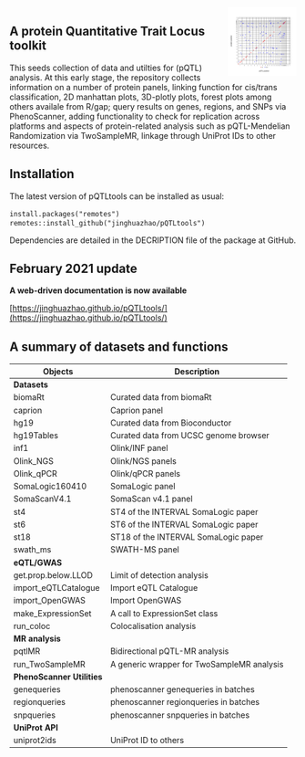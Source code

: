<img src="man/figures/logo.svg" align="right" alt="" width="120" />

## A protein Quantitative Trait Locus toolkit

This seeds collection of data and utilties for (pQTL) analysis. At
this early stage, the repository collects information on a number of
protein panels, linking function for cis/trans classification, 2D
manhattan plots, 3D-plotly plots, forest plots among others availale
from R/gap; query results on genes, regions, and SNPs via
PhenoScanner, adding functionality to check for replication across
platforms and aspects of protein-related analysis such as
pQTL-Mendelian Randomization via TwoSampleMR, linkage through UniProt
IDs to other resources.

## Installation

The latest version of pQTLtools can be installed as usual:

```
install.packages("remotes")
remotes::install_github("jinghuazhao/pQTLtools")
```

Dependencies are detailed in the DECRIPTION file of the package at GitHub.

## February 2021 update 

**A web-driven documentation is now available**

[https://jinghuazhao.github.io/pQTLtools/](https://jinghuazhao.github.io/pQTLtools/)

## A summary of datasets and functions

Objects             |    Description
--------------------|-----------------------------------------
**Datasets**        |    
biomaRt             |    Curated data from biomaRt
caprion             |    Caprion panel
hg19                |    Curated data from Bioconductor
hg19Tables          |    Curated data from UCSC genome browser
inf1                |    Olink/INF panel
Olink_NGS           |    Olink/NGS panels
Olink_qPCR          |    Olink/qPCR panels
SomaLogic160410     |    SomaLogic panel
SomaScanV4.1        |    SomaScan v4.1 panel
st4                 |    ST4 of the INTERVAL SomaLogic paper
st6                 |    ST6 of the INTERVAL SomaLogic paper
st18                |    ST18 of the INTERVAL SomaLogic paper
swath_ms            |    SWATH-MS panel
**eQTL/GWAS**       |
get.prop.below.LLOD  |   Limit of detection analysis
import_eQTLCatalogue |   Import eQTL Catalogue
import_OpenGWAS      |   Import OpenGWAS
make_ExpressionSet   |   A call to ExpressionSet class
run_coloc            |   Colocalisation analysis
**MR analysis**      |
pqtlMR               |   Bidirectional pQTL-MR analysis
run_TwoSampleMR      |   A generic wrapper for TwoSampleMR analysis
**PhenoScanner Utilities** |
genequeries          |   phenoscanner genequeries in batches
regionqueries        |   phenoscanner regionqueries in batches
snpqueries           |   phenoscanner snpqueries in batches
**UniProt API**      |
uniprot2ids          |   UniProt ID to others
